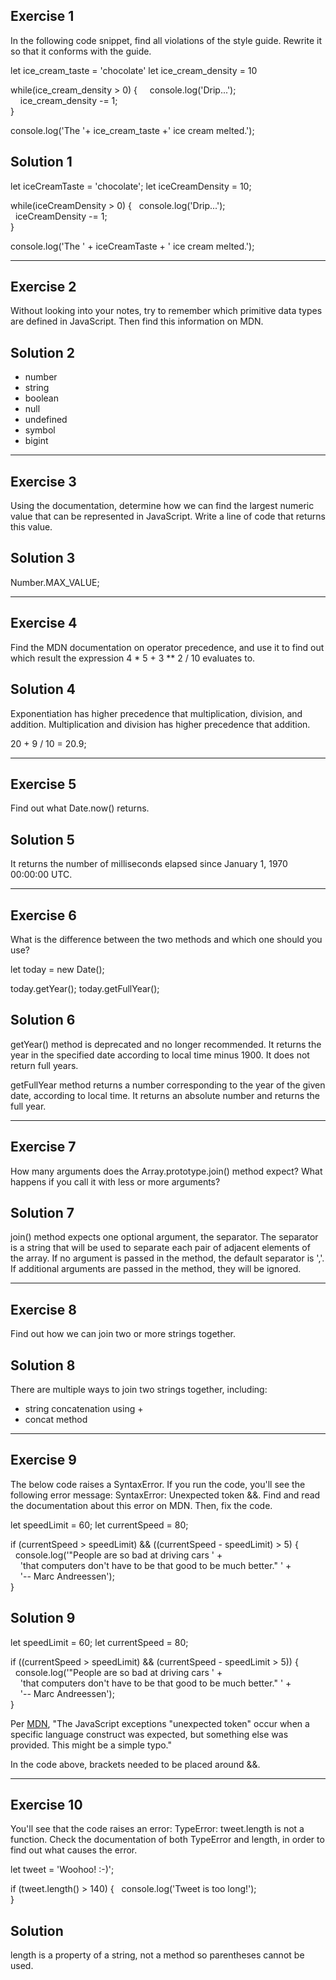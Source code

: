 ## Exercise 1
In the following code snippet, find all violations of the style guide. Rewrite it so that it conforms with the guide.

let ice_cream_taste = 'chocolate'
let ice_cream_density = 10

while(ice_cream_density > 0)
{
    console.log('Drip...');\
    ice_cream_density -= 1;\
}

console.log('The '+ ice_cream_taste +' ice cream melted.');

## Solution 1
let iceCreamTaste = 'chocolate';
let iceCreamDensity = 10;

while(iceCreamDensity > 0) {
  console.log('Drip...');\
  iceCreamDensity -= 1;\
}

console.log('The ' + iceCreamTaste + ' ice cream melted.');

---

## Exercise 2
Without looking into your notes, try to remember which primitive data types are defined in JavaScript. Then find this information on MDN.

## Solution 2
* number
* string
* boolean
* null
* undefined
* symbol
* bigint

---

## Exercise 3
Using the documentation, determine how we can find the largest numeric value that can be represented in JavaScript. Write a line of code that returns this value.

## Solution 3
Number.MAX_VALUE;

---

## Exercise 4
Find the MDN documentation on operator precedence, and use it to find out which result the expression 4 * 5 + 3 ** 2 / 10 evaluates to.

## Solution 4
Exponentiation has higher precedence that multiplication, division, and addition.
Multiplication and division has higher precedence that addition.

20 + 9 / 10 = 20.9;

---

## Exercise 5
Find out what Date.now() returns.

## Solution 5
It returns the number of milliseconds elapsed since January 1, 1970 00:00:00 UTC.

---

## Exercise 6
What is the difference between the two methods and which one should you use?

let today = new Date();

today.getYear();
today.getFullYear();

## Solution 6
getYear() method is deprecated and no longer recommended. It returns the year in the specified date according to local time minus 1900. It does not return full years.

getFullYear method returns a number corresponding to the year of the given date, according to local time. It returns an absolute number and returns the full year.

---

## Exercise 7
How many arguments does the Array.prototype.join() method expect? What happens if you call it with less or more arguments?

## Solution 7
join() method expects one optional argument, the separator. The separator is a string that will be used to separate each pair of adjacent elements of the array. If no argument is passed in the method, the default separator is ','. If additional arguments are passed in the method, they will be ignored.

---

## Exercise 8
Find out how we can join two or more strings together.

## Solution 8
There are multiple ways to join two strings together, including:
* string concatenation using +
* concat method

---

## Exercise 9
The below code raises a SyntaxError. If you run the code, you'll see the following error message: SyntaxError: Unexpected token &&. Find and read the documentation about this error on MDN. Then, fix the code.

let speedLimit = 60;
let currentSpeed = 80;

if (currentSpeed > speedLimit) && ((currentSpeed - speedLimit) > 5) {
  console.log('"People are so bad at driving cars ' +\
    'that computers don\'t have to be that good to be much better." ' +\
    '-- Marc Andreessen');\
}

## Solution 9
let speedLimit = 60;
let currentSpeed = 80;

if ((currentSpeed > speedLimit) && (currentSpeed - speedLimit > 5)) {
  console.log('"People are so bad at driving cars ' +\
    'that computers don\'t have to be that good to be much better." ' +\
    '-- Marc Andreessen');\
}

Per [MDN](https://developer.mozilla.org/en-US/docs/Web/JavaScript/Reference/Errors/Unexpected_token), "The JavaScript exceptions "unexpected token" occur when a specific language construct was expected, but something else was provided. This might be a simple typo."

In the code above, brackets needed to be placed around &&.

---

## Exercise 10
You'll see that the code raises an error: TypeError: tweet.length is not a function. Check the documentation of both TypeError and length, in order to find out what causes the error.

let tweet = 'Woohoo! :-)';

if (tweet.length() > 140) {
  console.log('Tweet is too long!');\
}

## Solution
length is a property of a string, not a method so parentheses cannot be used.
